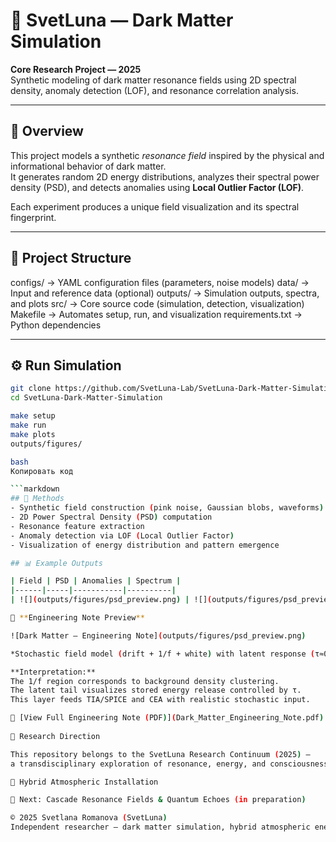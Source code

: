 # 🌌 SvetLuna — Dark Matter Simulation

**Core Research Project — 2025**  
Synthetic modeling of dark matter resonance fields using 2D spectral density, anomaly detection (LOF), and resonance correlation analysis.

---

## 🧭 Overview

This project models a synthetic *resonance field* inspired by the physical and informational behavior of dark matter.  
It generates random 2D energy distributions, analyzes their spectral power density (PSD), and detects anomalies using **Local Outlier Factor (LOF)**.

Each experiment produces a unique field visualization and its spectral fingerprint.

---

## 🧩 Project Structure
configs/ → YAML configuration files (parameters, noise models)
data/ → Input and reference data (optional)
outputs/ → Simulation outputs, spectra, and plots
src/ → Core source code (simulation, detection, visualization)
Makefile → Automates setup, run, and visualization
requirements.txt → Python dependencies

---

## ⚙️ Run Simulation
```bash
git clone https://github.com/SvetLuna-Lab/SvetLuna-Dark-Matter-Simulation.git
cd SvetLuna-Dark-Matter-Simulation

make setup
make run
make plots
outputs/figures/

bash
Копировать код

```markdown
## 🔬 Methods
- Synthetic field construction (pink noise, Gaussian blobs, waveforms)
- 2D Power Spectral Density (PSD) computation
- Resonance feature extraction
- Anomaly detection via LOF (Local Outlier Factor)
- Visualization of energy distribution and pattern emergence

## 📊 Example Outputs

| Field | PSD | Anomalies | Spectrum |
|------|-----|-----------|----------|
| ![](outputs/figures/psd_preview.png) | ![](outputs/figures/psd_preview.png) | ![](outputs/figures/psd_preview.png) | ![](outputs/figures/psd_preview.png) |

🧭 **Engineering Note Preview**

![Dark Matter — Engineering Note](outputs/figures/psd_preview.png)

*Stochastic field model (drift + 1/f + white) with latent response (τ≈0.8 s).*

**Interpretation:**  
The 1/f region corresponds to background density clustering.  
The latent tail visualizes stored energy release controlled by τ.  
This layer feeds TIA/SPICE and CEA with realistic stochastic input.

📘 [View Full Engineering Note (PDF)](Dark_Matter_Engineering_Note.pdf)
	
🧬 Research Direction

This repository belongs to the SvetLuna Research Continuum (2025) —
a transdisciplinary exploration of resonance, energy, and consciousness through machine intelligence.

📘 Hybrid Atmospheric Installation

🔭 Next: Cascade Resonance Fields & Quantum Echoes (in preparation)

© 2025 Svetlana Romanova (SvetLuna)
Independent researcher — dark matter simulation, hybrid atmospheric energy systems.
